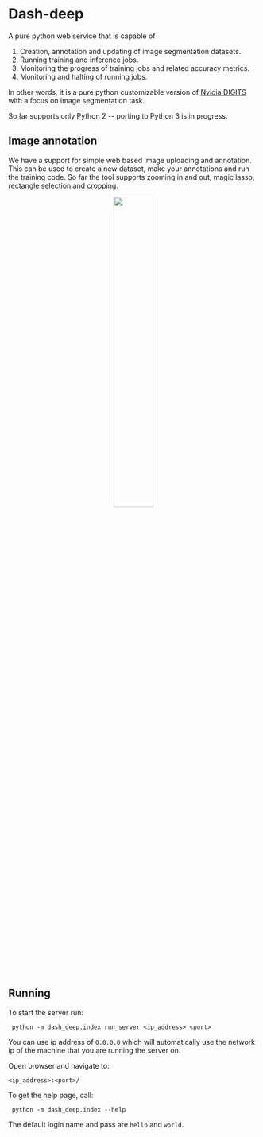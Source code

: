 # Dash-deep

A pure python web service that is capable of

1. Creation, annotation and updating of image segmentation datasets.
2. Running training and inference jobs.
3. Monitoring the progress of training jobs and related accuracy metrics.
4. Monitoring and halting of running jobs.

In other words, it is a pure python customizable version of [Nvidia DIGITS](https://github.com/NVIDIA/DIGITS) with
a focus on image segmentation task.

So far supports only Python 2 -- porting to Python 3 is in progress.

## Image annotation

We have a support for simple web based image uploading and annotation.
This can be used to create a new dataset, make your annotations and run the training code.
So far the tool supports zooming in and out, magic lasso, rectangle selection and cropping.

<p align="center">
  <img src="https://github.com/warmspringwinds/dash-deep/blob/master/imgs/hair_segm_demo.gif" width="40%" align="middle">
</p>


## Running

To start the server run:

```
 python -m dash_deep.index run_server <ip_address> <port>
```

You can use ip address of ```0.0.0.0``` which will automatically use the network ip
of the machine that you are running the server on.

Open browser and navigate to:

```
<ip_address>:<port>/
```

To get the help page, call:

```
 python -m dash_deep.index --help
```

The default login name and pass are ```hello``` and ```world```.